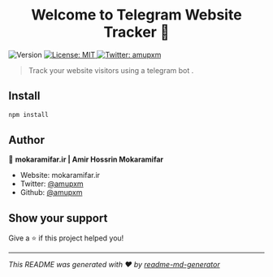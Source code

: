 <h1 align="center">Welcome to Telegram Website Tracker  👋</h1>
<p>
  <img alt="Version" src="https://img.shields.io/badge/version-1.0.1-blue.svg?cacheSeconds=2592000" />
  <a href="#" target="_blank">
    <img alt="License: MIT" src="https://img.shields.io/badge/License-MIT-yellow.svg" />
  </a>
  <a href="https://twitter.com/amupxm" target="_blank">
    <img alt="Twitter: amupxm" src="https://img.shields.io/twitter/follow/amupxm.svg?style=social" />
  </a>
</p>

> Track your website visitors using a telegram bot .

## Install

```sh
npm install
```

## Author

👤 **mokaramifar.ir | Amir Hossrin Mokaramifar**

* Website: mokaramifar.ir
* Twitter: [@amupxm](https://twitter.com/amupxm)
* Github: [@amupxm](https://github.com/amupxm)

## Show your support

Give a ⭐️ if this project helped you!

***
_This README was generated with ❤️ by [readme-md-generator](https://github.com/kefranabg/readme-md-generator)_
